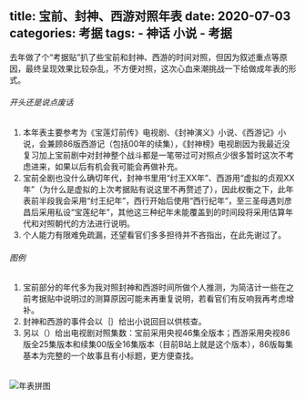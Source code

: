 title:	宝前、封神、西游对照年表
date:	2020-07-03
categories: 考据
tags:
	- 神话 小说
	- 考据
---

去年做了个“考据贴”扒了些宝前和封神、西游的时间对照，但因为叙述重点等原因，最终呈现效果比较杂乱，不方便对照，这次心血来潮挑战一下给做成年表的形式。
<!--more-->

###### 开头还是说点废话
1. 本年表主要参考为《宝莲灯前传》电视剧、《封神演义》小说、《西游记》小说，会兼顾86版西游记（包括00年的续集），《封神榜》电视剧因为我最近没复习加上宝前剧中对封神整个战斗都是一笔带过可对照点少很多暂时这次不考虑进来，如果以后有机会我可能会再做补充。
2. 宝前全剧也没什么确切年代，封神书里用“纣王XX年”、西游用“虚拟的贞观XX年”（为什么是虚拟的上次考据贴有说这里不再赘述了），因此权衡之下，此年表前半段我会采用“纣王纪年”，西行开始后使用“西行纪年”，至三圣母遇刘彦昌后采用私设“宝莲纪年”，其他这三种纪年未能覆盖到的时间段将采用估算年代和对照朝代的方法进行说明。
3. 个人能力有限难免疏漏，还望看官们多多担待并不吝指出，在此先谢过了。

###### 图例
1. 宝前部分的年代多为我对照封神和西游时间所做个人推测，为简洁计一些在之前考据贴中说明过的测算原因可能未再重复说明，若看官们有反响我再考虑增补。
2. 封神和西游的事件会以｛｝给出小说回目以供核查。
3. 另以（）给出电视剧对照集数：宝前采用央视46集全版本；西游采用央视86版全25集版本和续集00版全16集版本（目前B站上就是这个版本），86版每集基本为完整的一个故事且有小标题，更方便查找。

######   
![年表拼图](/images/年表拼图.png)